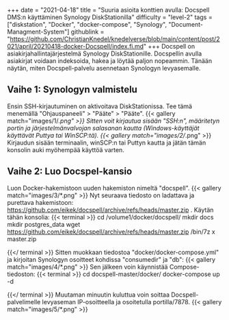 +++
date = "2021-04-18"
title = "Suuria asioita konttien avulla: Docspell DMS:n käyttäminen Synology DiskStationilla"
difficulty = "level-2"
tags = ["diskstation", "Docker", "docker-compose", "Synology", "Document-Managment-System"]
githublink = "https://github.com/ChristianKnedel/knedelverse/blob/main/content/post/2021/april/20210418-docker-Docspell/index.fi.md"
+++
Docspell on asiakirjahallintajärjestelmä Synology DiskStationille. Docspellin avulla asiakirjat voidaan indeksoida, hakea ja löytää paljon nopeammin. Tänään näytän, miten Docspell-palvelu asennetaan Synologyn levyasemalle.
## Vaihe 1: Synologyn valmistelu
Ensin SSH-kirjautuminen on aktivoitava DiskStationissa. Tee tämä menemällä "Ohjauspaneeli" > "Pääte" > "Pääte".
{{< gallery match="images/1/*.png" >}}
Sitten voit kirjautua sisään "SSH:n", määritetyn portin ja järjestelmänvalvojan salasanan kautta (Windows-käyttäjät käyttävät Puttya tai WinSCP:tä).
{{< gallery match="images/2/*.png" >}}
Kirjaudun sisään terminaalin, winSCP:n tai Puttyn kautta ja jätän tämän konsolin auki myöhempää käyttöä varten.
## Vaihe 2: Luo Docspel-kansio
Luon Docker-hakemistoon uuden hakemiston nimeltä "docspell".
{{< gallery match="images/3/*.png" >}}
Nyt seuraava tiedosto on ladattava ja purettava hakemistoon: https://github.com/eikek/docspell/archive/refs/heads/master.zip . Käytän tähän konsolia:
{{< terminal >}}
cd /volume1/docker/docspell/
mkdir docs
mkdir postgres_data
wget https://github.com/eikek/docspell/archive/refs/heads/master.zip 
/bin/7z x master.zip

{{</ terminal >}}
Sitten muokkaan tiedostoa "docker/docker-compose.yml" ja kirjoitan Synologyn osoitteet kohdissa "consumedir" ja "db":
{{< gallery match="images/4/*.png" >}}
Sen jälkeen voin käynnistää Compose-tiedoston:
{{< terminal >}}
cd docspell-master/docker/
docker-compose up -d

{{</ terminal >}}
Muutaman minuutin kuluttua voin soittaa Docspell-palvelimelle levyaseman IP-osoitteella ja osoitetulla portilla/7878.
{{< gallery match="images/5/*.png" >}}
